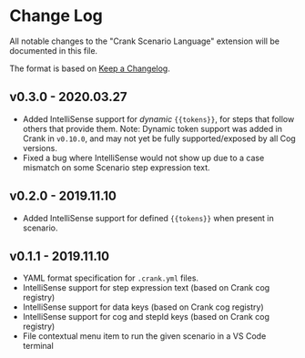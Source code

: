 # Change Log

All notable changes to the "Crank Scenario Language" extension will be documented in this file.

The format is based on [Keep a Changelog](http://keepachangelog.com/).

## v0.3.0 - 2020.03.27
- Added IntelliSense support for _dynamic_ `{{tokens}}`, for steps that follow
  others that provide them. Note: Dynamic token support was added in Crank in
  `v0.10.0`, and may not yet be fully supported/exposed by all Cog versions.
- Fixed a bug where IntelliSense would not show up due to a case mismatch on
  some Scenario step expression text.

## v0.2.0 - 2019.11.10
- Added IntelliSense support for defined `{{tokens}}` when present in scenario.

## v0.1.1 - 2019.11.10
- YAML format specification for `.crank.yml` files.
- IntelliSense support for step expression text (based on Crank cog registry)
- IntelliSense support for data keys (based on Crank cog registry)
- IntelliSense support for cog and stepId keys (based on Crank cog registry)
- File contextual menu item to run the given scenario in a VS Code terminal

